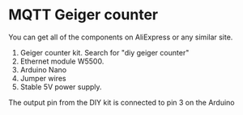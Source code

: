 # MQTT Geiger counter

You can get all of the components on AliExpress or any similar site. 

1. Geiger counter kit. Search for "diy geiger counter" 
2. Ethernet module W5500. 
3. Arduino Nano
4. Jumper wires
5. Stable 5V power supply.

The output pin from the DIY kit is connected to pin 3 on the Arduino


